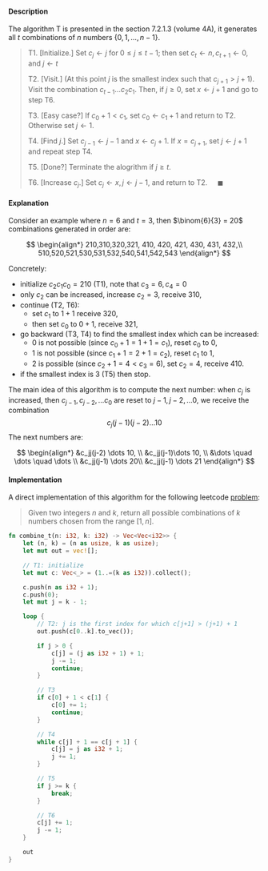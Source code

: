 #### Description

The algorithm T is presented in the section 7.2.1.3 (volume 4A), it generates all $t$ combinations of $n$ numbers $\{ 0,1,\dots,n-1 \}$.

> T1. [Initialize.] Set $c_j \leftarrow j$ for $0 \leq j \leq t-1$; then set $c_t \leftarrow n, c_{t+1} \leftarrow 0$, and $j \leftarrow t$
>
> T2. [Visit.] (At this point $j$ is the smallest index such that $c_{j+1} > j+1$). Visit the combination $c_{t-1}\dots c_2 c_1$. Then, if $j\geq0$, set $x\leftarrow j+1$ and go to step T6.
>
> T3. [Easy case?] If $c_0 + 1 < c_1$, set $c_0 \leftarrow {c_1+1}$ and return to T2. Otherwise set $j \leftarrow 1$.
>
> T4. [Find $j$.] Set $c_{j-1} \leftarrow {j-1}$ and $x \leftarrow {c_j+1}$. If $x=c_{j+1}$, set $j \leftarrow {j+1}$ and repeat step T4.
>
> T5. [Done?] Terminate the alogrithm if $j \geq t$.
>
> T6. [Increase $c_j$.] Set $c_j \leftarrow x, j \leftarrow {j-1}$, and return to T2. $\quad \blacksquare$

#### Explanation

Consider an example where $n=6$ and $t=3$, then $\binom{6}{3} = 20$ combinations generated in order are:

$$
\begin{align*}
210,310,320,321, 410, 420, 421, 430, 431, 432,\\
510,520,521,530,531,532,540,541,542,543
\end{align*}
$$

Concretely:
- initialize $c_2 c_1 c_0 = 210$ (T1), note that $c_3= 6, c_4 = 0$
- only $c_2$ can be increased, increase $c_2=3$, receive $310$,
- continue (T2, T6):
  - set $c_1$ to $1+1$ receive $320$,
  - then set $c_0$ to $0+1$, receive $321$,
- go backward (T3, T4) to find the smallest index which can be increased:
  - 0 is not possible (since $c_0 + 1 = 1 + 1 = c_1$), reset $c_0$ to $0$,
  -  1 is not possible (since $c_1 + 1 = 2+1 = c_2$), reset $c_1$ to $1$,
  - 2 is possible (since $c_2 + 1 = 4 < c_3 = 6$), set $c_2 = 4$, receive $410$.
- if the smallest index is $3$ (T5) then stop.

The main idea of this algorithm is to compute the next number: when $c_j$ is increased, then $c_{j-1}, c_{j-2}, \dots c_0$ are reset to $j-1, j-2, \dots 0$, we receive the combination $$c_j(j-1)(j-2) \dots 10$$
The next numbers are:

$$
\begin{align*}
&c_jj(j-2) \dots 10, \\
&c_jj(j-1)\dots 10, \\
&\dots \quad \dots \quad \dots \\
&c_jj(j-1) \dots 20\\
&c_jj(j-1) \dots 21
\end{align*}
$$

#### Implementation

A direct implementation of this algorithm for the following leetcode [problem](https://leetcode.com/problems/combinations):

> Given two integers $n$ and $k$, return all possible combinations of $k$ numbers chosen from the range $[1, n]$.

```rust
fn combine_t(n: i32, k: i32) -> Vec<Vec<i32>> {
    let (n, k) = (n as usize, k as usize);
    let mut out = vec![];

    // T1: initialize
    let mut c: Vec<_> = (1..=(k as i32)).collect();

    c.push(n as i32 + 1);
    c.push(0);
    let mut j = k - 1;

    loop {
        // T2: j is the first index for which c[j+1] > (j+1) + 1
        out.push(c[0..k].to_vec());

        if j > 0 {
            c[j] = (j as i32 + 1) + 1;
            j -= 1;
            continue;
        }

        // T3
        if c[0] + 1 < c[1] {
            c[0] += 1;
            continue;
        }

        // T4
        while c[j] + 1 == c[j + 1] {
            c[j] = j as i32 + 1;
            j += 1;
        }

        // T5
        if j >= k {
            break;
        }

        // T6
        c[j] += 1;
        j -= 1;
    }

    out
}
```
